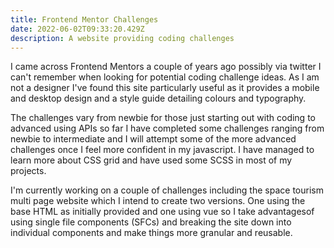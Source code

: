 ```yaml
---
title: Frontend Mentor Challenges
date: 2022-06-02T09:33:20.429Z
description: A website providing coding challenges
---
```

I came across Frontend Mentors a couple of years ago possibly via twitter I can't remember when looking for potential coding challenge ideas. As I am not a designer I've found this site particularly useful as it provides a mobile and desktop design and a style guide detailing colours and typography.

The challenges vary from newbie for those just starting out with coding to advanced using APIs so far I have completed some challenges ranging from newbie to intermediate and I will attempt some of the more advanced challenges once I feel more confident in my javascript. I have managed to learn more about CSS grid and have used some SCSS in most of my projects.


I'm currently working on a couple of challenges including the space tourism multi page website which I intend to create two versions. One using the base HTML as initially provided and one using vue so I take advantagesof using single file components (SFCs) and breaking the site down into individual components and make things more granular and reusable. 